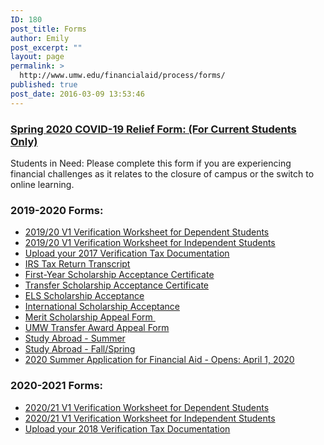 ```yaml
---
ID: 180
post_title: Forms
author: Emily
post_excerpt: ""
layout: page
permalink: >
  http://www.umw.edu/financialaid/process/forms/
published: true
post_date: 2016-03-09 13:53:46
---
```

<h3><a href="https://dynamicforms.ngwebsolutions.com/casAuthentication.ashx?InstID=a865adc6-8f77-4fb5-918d-9ecc2a2ae697&amp;targetURL=https://dynamicforms.ngwebsolutions.com/Submit/Form/Start/cb48edf3-0a33-4762-a6a7-0cd7c0b5b45a">Spring 2020 COVID-19 Relief Form: (For Current Students Only)</a></h3>
Students in Need: Please complete this form if you are experiencing financial challenges as it relates to the closure of campus or the switch to online learning. 

<h3>2019-2020 Forms:</h3>
<ul>
 	<li><a href="https://dynamicforms.ngwebsolutions.com/casAuthentication.ashx?InstID=a865adc6-8f77-4fb5-918d-9ecc2a2ae697&amp;targetURL=https://dynamicforms.ngwebsolutions.com/Submit/Form/Start/397ec4ba-04e3-4136-8c76-2399d1d14b9d">2019/20 V1 Verification Worksheet for Dependent Students</a></li>
 	<li><a href="https://dynamicforms.ngwebsolutions.com/casAuthentication.ashx?InstID=a865adc6-8f77-4fb5-918d-9ecc2a2ae697&amp;targetURL=https://dynamicforms.ngwebsolutions.com/Submit/Form/Start/8113b8b3-5ee2-46ad-aa4a-34f2c1f1661b">2019/20 V1 Verification Worksheet for Independent Students</a></li>
 	<li><a href="https://dynamicforms.ngwebsolutions.com/casAuthentication.ashx?InstID=a865adc6-8f77-4fb5-918d-9ecc2a2ae697&amp;targetURL=https://dynamicforms.ngwebsolutions.com/Submit/Form/Start/50d979f5-447b-4936-9b71-746bb157ae27">Upload your 2017 Verification Tax Documentation</a></li>
 	<li><a href="https://www.irs.gov/individuals/get-transcript">IRS Tax Return Transcript</a></li>
 	<li><a href="http://www.umw.edu/admissions/youarein/firstyear-scholarship-acceptance/">First-Year Scholarship Acceptance Certificate</a></li>
 	<li><a href="http://www.umw.edu/admissions/youarein/transfer-scholarship-acceptance/">Transfer Scholarship Acceptance Certificate</a></li>
 	<li><a href="http://www.umw.edu/admissions/youarein/els-scholarship-acceptance/">ELS Scholarship Acceptance</a></li>
 	<li><a href="http://www.umw.edu/admissions/youarein/international-scholarship-acceptance/">International Scholarship Acceptance</a></li>
 	<li><a href="https://dynamicforms.ngwebsolutions.com/casAuthentication.ashx?InstID=a865adc6-8f77-4fb5-918d-9ecc2a2ae697&amp;targetURL=https://dynamicforms.ngwebsolutions.com/Submit/Form/Start/d8965a51-3433-4c8c-bdef-e7d410245a43">Merit Scholarship Appeal Form </a></li>
 	<li><a href="https://dynamicforms.ngwebsolutions.com/casAuthentication.ashx?InstID=a865adc6-8f77-4fb5-918d-9ecc2a2ae697&amp;targetURL=https://dynamicforms.ngwebsolutions.com/Submit/Form/Start/cae27c18-45c2-4956-94d4-3872dd1599e2">UMW Transfer Award Appeal Form</a></li>
 	<li><a href="http://www.umw.edu/financialaid/wp-content/uploads/sites/31/2017/12/StudyAbroadSum.pdf">Study Abroad - Summer</a></li>
 	<li><a href="http://www.umw.edu/financialaid/wp-content/uploads/sites/31/2017/12/StudyAbroadAY.pdf">Study Abroad - Fall/Spring</a></li>
 	<li><a href="https://dynamicforms.ngwebsolutions.com/casAuthentication.ashx?InstID=a865adc6-8f77-4fb5-918d-9ecc2a2ae697&amp;targetURL=https://dynamicforms.ngwebsolutions.com/Submit/Form/Start/b5f603c6-7270-4a6b-9242-0d5b78fd84ed">2020 Summer Application for Financial Aid - Opens: April 1, 2020</a></li>
</ul>
<h3>2020-2021 Forms:</h3>
<ul>
 	<li><a href="https://dynamicforms.ngwebsolutions.com/casAuthentication.ashx?InstID=a865adc6-8f77-4fb5-918d-9ecc2a2ae697&amp;targetURL=https://dynamicforms.ngwebsolutions.com/Submit/Form/Start/6bd5ab38-e34f-4d70-bce0-9a019ee788dc">2020/21 V1 Verification Worksheet for Dependent Students</a></li>
 	<li><a href="https://dynamicforms.ngwebsolutions.com/casAuthentication.ashx?InstID=a865adc6-8f77-4fb5-918d-9ecc2a2ae697&amp;targetURL=https://dynamicforms.ngwebsolutions.com/Submit/Form/Start/0e4f9cb3-8dcc-46e3-a8f9-8aacd9f1343b">2020/21 V1 Verification Worksheet for Independent Students</a></li>
 	<li><a href="https://dynamicforms.ngwebsolutions.com/casAuthentication.ashx?InstID=a865adc6-8f77-4fb5-918d-9ecc2a2ae697&amp;targetURL=https://dynamicforms.ngwebsolutions.com/Submit/Form/Start/65429460-f021-4079-8a67-56a6ae3de00a">Upload your 2018 Verification Tax Documentation</a></li>
</ul>